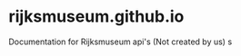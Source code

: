 rijksmuseum.github.io
=====================

Documentation for Rijksmuseum api's
(Not created by us)
s